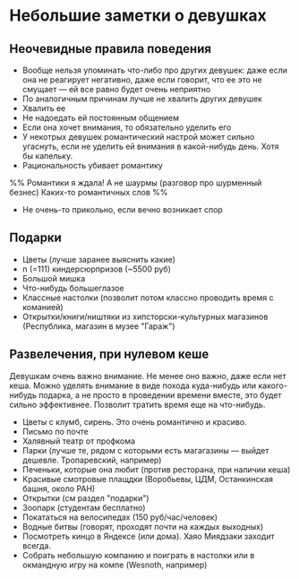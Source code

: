 # Небольшие заметки о девушках

## Неочевидные правила поведения
 
 * Вообще нельзя упоминать что-либо про других девушек: даже если она не реагирует негативно, даже если говорит, что ее это не смущает — ей все равно будет очень неприятно
 * По аналогичным причинам лучше не хвалить других девушек
 * Хвалить ее
 * Не надоедать ей постоянным общением
 * Если она хочет внимания, то обязательно уделить его
 * У некотрых девушек романтический настрой может сильно угаснуть, если не уделить ей внимания в какой-нибудь день. Хотя бы капельку.
 * Рациональность убивает романтику
 
%%
Романтики я ждала!
А не шаурмы (разговор про шурменный безнес)
Каких-то романтичных слов
%%

 * Не очень-то прикольно, если вечно возникает спор
## Подарки

 * Цветы (лучше заранее выяснить какие)
 * n (=111) киндерсюрпризов (~5500 руб)
 * Большой мишка
 * Что-нибудь большеглазое
 * Классные настолки (позволит потом классно проводить время с команией)
 * Открытки/книги/ништяки из хипсторски-культурных магазинов (Республика, магазин в музее "Гараж")

## Развелечения, при нулевом кеше
Девушкам очень важно внимание. Не менее оно важно, даже если нет кеша. Можно уделять внимание в виде похода куда-нибудь или какого-нибудь подарка, а не просто в проведении времени вместе, это будет сильно эффективнее. Позволит тратить время еще на что-нибудь.

 * Цветы с клумб, сирень. Это очень романтично и красиво.
 * Письмо по почте
 * Халявный театр от профкома
 * Парки (лучше те, рядом с которыми есть магагазины — выйдет дешевле. Тропаревский, например)
 * Печеньки, которые она любит (против ресторана, при наличии кеша)
 * Красивые смотровые плащдки (Воробьевы, ЦДМ, Останкинская башня, около РАН)
 * Открытки (см раздел "подарки")
 * Зоопарк (студентам бесплатно)
 * Покататься на велосипедах (150 руб/час/человек)
 * Водные битвы (говорят, проходят почти на каждых выходных)
 * Посмотреть кинцо в Яндексе (или дома). Хаяо Миядзаки заходит всегда.
 * Собрать небольшую компанию и поиграть в настолки или в окмандную игру на компе (Wesnoth, например)
